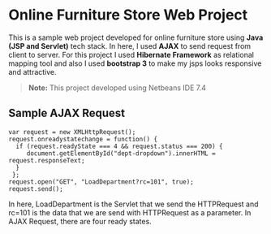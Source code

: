 # Online Furniture Store Web Project
This is a sample web project developed for online furniture store using **Java (JSP and Servlet)** tech stack. In here, I used **AJAX** to send request from client to server. For this project I used **Hibernate Framework** as relational mapping tool and also I used **bootstrap 3** to make my jsps looks responsive and attractive. 
> **Note:** This project developed using Netbeans IDE 7.4

## Sample AJAX Request
```
var request = new XMLHttpRequest();
request.onreadystatechange = function() { 
  if (request.readyState === 4 && request.status === 200) {
     document.getElementById("dept-dropdown").innerHTML = request.responseText;
  }
 };
request.open("GET", "LoadDepartment?rc=101", true);
request.send();
```
In here, LoadDepartment is the Servlet that we send the HTTPRequest and rc=101 is the data that we are send with HTTPRequest as a parameter. In AJAX Request, there are four ready states. 

